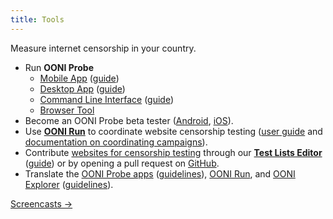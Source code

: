 ```yaml
---
title: Tools
---
```


Measure internet censorship in your country.

* Run **OONI Probe**
    * [Mobile App](https://ooni.org/install/mobile) ([guide](https://ooni.org/support/ooni-probe-mobile)) 
    * [Desktop App](https://ooni.org/install/desktop) ([guide](https://ooni.org/support/ooni-probe-desktop))
    * [Command Line Interface](https://ooni.org/install/cli) ([guide](https://ooni.org/support/ooni-probe-cli)) 
    * [Browser Tool](https://probe-web.ooni.org/) 
* Become an OONI Probe beta tester ([Android](https://play.google.com/apps/testing/org.openobservatory.ooniprobe), [iOS](https://testflight.apple.com/join/u591Fcqc)).
* Use **[OONI Run](https://run.ooni.org/)** to coordinate website censorship testing ([user guide](https://ooni.org/support/ooni-run/) and [documentation on coordinating campaigns](https://ooni.org/support/ooni-censorship-measurement-campaigns)).
* Contribute [websites for censorship testing](https://ooni.org/get-involved/contribute-test-lists) through our **[Test Lists Editor](https://test-lists.ooni.org/)** ([guide](https://ooni.org/support/test-lists-editor)) or by opening a pull request on [GitHub](https://ooni.org/support/github-test-lists).
* Translate the [OONI Probe apps](https://www.transifex.com/otf/ooniprobe/) ([guidelines](https://github.com/ooni/translations/blob/master/Guidelines%20for%20OONI%20Probe.md)), [OONI Run](https://www.transifex.com/otf/ooni-run/), and [OONI Explorer](https://www.transifex.com/otf/ooni-explorer/) ([guidelines](https://github.com/ooni/translations/blob/master/Guidelines%20for%20OONI%20Explorer.md)).

[Screencasts →](https://www.youtube.com/watch?v=tLDVpyHFsW0&list=PL1sH9kYR-16nCTygf9tqThxiS36xVDNkH)
